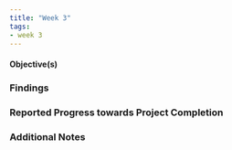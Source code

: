 ```yaml
---
title: "Week 3"
tags:
- week 3
---
```


#### Objective(s)



### Findings 



### Reported Progress towards Project Completion



### Additional Notes


